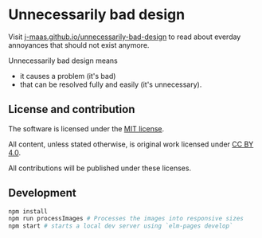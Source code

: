 # Unnecessarily bad design

Visit [j-maas.github.io/unnecessarily-bad-design](https://j-maas.github.io/unnecessarily-bad-design/) to read about everday annoyances that should not exist anymore.

Unnecessarily bad design means
- it causes a problem (it's bad)
- that can be resolved fully and easily (it's unnecessary).

## License and contribution
The software is licensed under the [MIT license](./LICENSE).

All content, unless stated otherwise, is original work licensed under [CC BY 4.0](https://creativecommons.org/licenses/by/4.0/).

All contributions will be published under these licenses.

## Development
```bash
npm install
npm run processImages # Processes the images into responsive sizes
npm start # starts a local dev server using `elm-pages develop`
```
